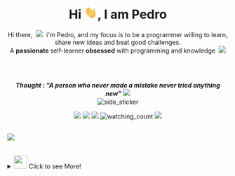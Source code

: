 <h1 align="center">Hi
  <img src="https://raw.githubusercontent.com/ABSphreak/ABSphreak/master/gifs/Hi.gif" width="30px" />, I am Pedro
</h1>


<div align="center">
  Hi there,&nbsp;
  <img src="https://github.com/TheDudeThatCode/TheDudeThatCode/blob/master/Assets/Developer.gif" width="30px" />
  &nbsp;i'm Pedro, and my focus is to be a programmer willing to learn, share new ideas and beat good challenges.<br />
  A <b>passionate </b>self-learner <b>obsessed</b> with programming and knowledge&nbsp;
  <img src="https://github.com/TheDudeThatCode/TheDudeThatCode/blob/master/Assets/Designer.gif" width="36px" />

  <br /><br/>

  <b><i align="center">Thought : "A person who never made a mistake never tried anything new”</i></b>
  <img src="https://media.giphy.com/media/qjqUcgIyRjsl2/giphy.gif" width="50" /><br />
  <img  align="center" width="200px" height="200px" alt="side_sticker" src="https://media.giphy.com/media/TEnXkcsHrP4YedChhA/giphy.gif" />
</div>


<!-- Shilds Info Section-->
<div align="center">
  <img src="https://img.shields.io/badge/Age-18-C7EF00" />
  <img src="https://img.shields.io/badge/Lives-Brasil-9067C6" />
  <img src="https://img.shields.io/badge/Focus-Machine%20Learning-5ADBFF" />
  <img src="https://komarev.com/ghpvc/?username=pdro-lucas&color=7692FF" alt="watching_count" />
  <img src="https://img.shields.io/badge/Languages-Postuguese%2C%20basic%20English-FF5714" />
</div>


<br/>


<a href="https://www.youtube.com/watch?v=dQw4w9WgXcQ"><img src="https://user-images.githubusercontent.com/73097560/115834477-dbab4500-a447-11eb-908a-139a6edaec5c.gif"></a>


<br/>

<details>
  <summary>
    <img src="https://cultofthepartyparrot.com/parrots/hd/githubparrot.gif" width="30" height="30"/>
    Click to see More!
  </summary>
  
  <br/>
  
  <!-- About me Section -->
  [![Typing SVG](https://readme-typing-svg.herokuapp.com?font=Architects+Daughter&color=5ADBFF&size=30&lines=♨︎+I+need+coffee;▷+Let's+go+again;⚛︎+Go+to+the+next+level!;✎+Learning...;✇+Robots?;☺︎+What+you+are+doing?;✦+The+universe+is+awesome)](https://git.io/typing-svg)


  ### Here's some fun facts about me:
  - 😊&nbsp; Pronouns: ***He/His***<br />
  - 📚&nbsp; I’m currently learning about **Machine Learning**<br />
  - 🔍&nbsp; I’m looking to collaborate with any **Open - Source data science projects**<br />
  - 👻&nbsp; Ask from me anything you want, If I am alive I will answer within seconds<br />
  - 🌈&nbsp; Fun fact : *I'm very perfectionist and creative*<br />


### GitHub Info
<!-- Git activity -->
<details>
  <summary>
      <img src="https://media.giphy.com/media/W5eoZHPpUx9sapR0eu/giphy.gif" width="30px" alt="Git" />&nbsp;<b>Git Activity</b>
  </summary>

  <br/>

  <div align="center">
    
  <br/><br/>


  [![Top Langs](https://github-readme-stats.vercel.app/api/top-langs/?username=pdro-lucas&layout=compact&theme=github_dark)](https://github.com/anuraghazra/github-readme-stats)
  ![pdro-lucas GitHub stats](https://github-readme-stats.vercel.app/api?username=pdro-lucas&show_icons=true&theme=github_dark)


  </div>
  
  <br/><br/>
</details>


<!-- Git trophies -->
<details>
  <summary>
    <img src="https://media.giphy.com/media/QaMcXSekUWx7aogAUr/giphy.gif" width="30" />&nbsp;<b>Git profile Trophies</b>
  </summary>

  <br/><br/>

  <div align="center">
    <img src="https://github-profile-trophy.vercel.app/?username=pdro-lucas&theme=tokyonight&margin-w=15&no-frame=true&no-bg=true" />
  </div>
  
  <br/><br/>
</details>


  <!-- Technologies and Languages Section -->
  ### Technologies and Languages

  <div align="center">

  ![Python](https://img.shields.io/badge/Python%20-%2314354C.svg?logo=python&logoColor=white)
  ![JavaScript](https://img.shields.io/badge/JavaScript%20-%23F7DF1E.svg?logo=javascript&logoColor=black)
  ![HTML](https://img.shields.io/badge/HTML5-E34F26?logo=html5&logoColor=white)
  ![CSS](https://img.shields.io/badge/CSS3-1572B6?logo=css3&logoColor=white)
  ![Sass](https://img.shields.io/badge/Sass-CC6699?logo=sass&logoColor=white)
  ![ReactJS](https://img.shields.io/badge/React-20232A?logo=react&logoColor=61DAFB)
  ![ViteJS](https://img.shields.io/badge/Vite-B73BFE?logo=vite&logoColor=FFD62E)
  ![Styled Components](https://img.shields.io/badge/styled--components-DB7093?logo=styled-components&logoColor=white)
  ![Tailwindcss](https://img.shields.io/badge/Tailwind_CSS-38B2AC?logo=tailwind-css&logoColor=white)
  ![Bootstrap](https://img.shields.io/badge/Bootstrap-%23563D7C.svg?logo=bootstrap&logoColor=white)
  ![NodeJS](https://img.shields.io/badge/Node.js-339933?logo=nodedotjs&logoColor=white)
  ![ExpressJS](https://img.shields.io/badge/Express.js-000000?logo=express&logoColor=white)
  ![Sublime](https://img.shields.io/badge/sublime_text-%23575757.svg?&&logo=sublime-text&logoColor=important)
  ![Colab](https://img.shields.io/badge/Colab-F9AB00?&logo=googlecolab&color=525252)
  ![Jupyter](https://img.shields.io/badge/Jupyter-F37626.svg?&&logo=Jupyter&logoColor=white)
  ![Git](https://img.shields.io/badge/Git-F05032?&logo=git&logoColor=white)
  ![Linux](https://img.shields.io/badge/Linux-FCC624?&logo=linux&logoColor=black)
  ![StackOverflow](https://img.shields.io/badge/Stack_Overflow-FE7A16?&logo=stack-overflow&logoColor=white)
  ![Dribble](https://img.shields.io/badge/Dribbble-EA4C89?&logo=dribbble&logoColor=white)
  ![HackerRank](https://img.shields.io/badge/-Hackerrank-2EC866?&logo=HackerRank&logoColor=white)
  ![Kaggle](https://img.shields.io/badge/Kaggle-20BEFF?&logo=Kaggle&logoColor=white)
  ![Insomnia](https://img.shields.io/badge/Insomnia-5849be?&logo=Insomnia&logoColor=white)

  </div>
</detail>
